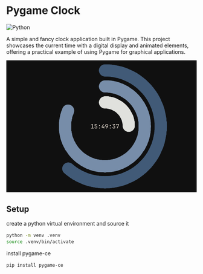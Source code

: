 # Pygame Clock

![Python](https://img.shields.io/badge/pygame-ce-blue) 

A simple and fancy clock application built in Pygame. This project showcases the current time with a digital display and animated elements, offering a practical example of using Pygame for graphical applications.


![pygame-clock](sample.gif)


## Setup

create a python virtual environment and source it
```bash
python -m venv .venv
source .venv/bin/activate
```

install pygame-ce
```bash
pip install pygame-ce
```



